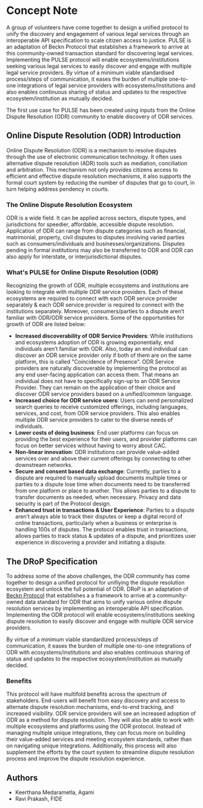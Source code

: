 # Concept Note
A group of volunteers have come together to design a unified protocol to unify the discovery and engagement of various legal services through an interoperable API specification to scale citizen access to justice. PULSE is an adaptation of Beckn Protocol that establishes a framework to arrive at this  community-owned transaction standard for discovering legal services. Implementing the PULSE protocol will enable ecosystems/institutions seeking various legal services to easily discover and engage with multiple legal service providers. By virtue of a minimum viable standardised process/steps of communication, it eases the burden of multiple one-to-one integrations of legal service providers with ecosystems/institutions and also enables continuous sharing of status and updates to the respective ecosystem/institution as mutually decided. 

The first use case for PULSE has been created using inputs from the Online Dispute Resolution (ODR) community to enable discovery of ODR services.

## Online Dispute Resolution (ODR) Introduction
Online Dispute Resolution (ODR) is a mechanism to resolve disputes through the use of electronic communication technology. It often uses alternative dispute resolution (ADR) tools such as mediation, conciliation and arbitration. This mechanism not only provides citizens access to efficient and effective dispute resolution mechanisms, it also supports the formal court system by reducing the number of disputes that go to court, in turn helping address pendency in courts.

### The Online Dispute Resolution Ecosystem

ODR is a wide field. It can be applied across sectors, dispute types, and jurisdictions for speedier, affordable, accessible dispute resolution. Application of ODR can range from dispute categories such as financial, matrimonial, property, civil disputes to disputes involving varied parties such as consumers/individuals and businesses/organizations. Disputes pending in formal institutions may also be transferred to ODR and ODR can also apply for interstate, or interjurisdictional disputes. 


### What's PULSE for Online Dispute Resolution (ODR)

Recognizing the growth of ODR, multiple ecosystems and institutions are looking to integrate with multiple ODR service providers. Each of these ecosystems are required to connect with each ODR service provider separately & each ODR service provider is required to connect with the institutions separately. Moreover, consumers/parties to a dispute aren’t familiar with ODR/ODR service providers. Some of the opportunities for growth of ODR are listed below: 

- **Increased discoverability of ODR Service Providers**: While institutions and ecosystems adoption of ODR is growing exponentially, end individuals aren’t familiar with ODR. Also, today an end individual can discover an ODR service provider only if both of them are on the same platform, this is called "Coincidence of Presence". ODR Service providers are naturally discoverable by implementing the protocol as any end user-facing application can access them. That means an individual does not have to specifically sign-up to an ODR Service Provider. They can remain on the application of their choice and discover ODR service providers based on a unified/common language.
- **Increased choice for ODR service users**: Users can send personalized search queries to receive customized offerings, including languages, services, and cost, from ODR service providers. This also enables multiple ODR service providers to cater to the diverse needs of individuals.
- **Lower costs of doing business**: End user platforms can focus on providing the best experience for their users, and provider platforms can focus on better services without having to worry about CAC.
- **Non-linear innovation**: ODR institutions can provide value-added services over and above their current offerings by connecting to other downstream networks.
- **Secure and consent based data exchange**: Currently, parties to a dispute are required to manually upload documents multiple times or parties to a dispute lose time when documents need to be transferred from one platform or place to another. This allows parties to a dispute to transfer documents as needed, when necessary. Privacy and data security is part of the Protocol design.
- **Enhanced trust in transactions & User Experience**: Parties to a dispute aren’t always able to track their disputes or keep a digital record of online transactions, particularly when a business or enterprise is handling 100s of disputes. The protocol enables trust in transactions, allows parties to track status & updates of a dispute, and prioritizes user experience in discovering a provider and initiating a dispute.


## The DRoP Specification

To address some of the above challenges, the ODR community has come together to design a unified protocol for unifiying the dispute resolution ecosystem and unlock the full potential of ODR. DRoP is an adaptation of [Beckn Protocol](https://github.com/beckn/protocol-specifications) that establishes a a framework to arrive at a community-owned data standard for ODR that aims to unify various online dispute resolution services by implementing an interoperable API specification. Implementing the ODR protocol will enable ecosystems/institutions seeking dispute resolution to easily discover and engage with multiple ODR service providers.

By virtue of a minimum viable standardized process/steps of communication, it eases the burden of multiple one-to-one integrations of ODR with ecosystems/institutions and also enables continuous sharing of status and updates to the respective ecosystem/institution as mutually decided.

### Benefits
This protocol will have multifold benefits across the spectrum of stakeholders. End-users will benefit from easy discovery and access to alternate dispute resolution mechanisms, end-to-end tracking, and increased visibility. ODR service providers will see an increased adoption of ODR as a method for dispute resolution. They will also be able to work with multiple ecosystems and platforms using the ODR protocol. Instead of managing multiple unique integrations, they can focus more on building their value-added services and meeting ecosystem standards, rather than on navigating unique integrations. Additionally, this process will also supplement the efforts by the court system to streamline dispute resolution process and improve the dispute resolution experience.

## Authors
- Keerthana Medarametla, Agami
- Ravi Prakash, FIDE